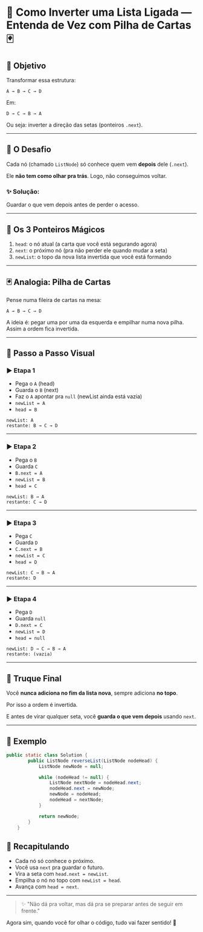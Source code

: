 # 🔁 Como Inverter uma Lista Ligada — Entenda de Vez com Pilha de Cartas 🃏

## 🌟 Objetivo

Transformar essa estrutura:

```
A → B → C → D
```

Em:

```
D → C → B → A
```

Ou seja: inverter a direção das setas (ponteiros `.next`).

---

## 🧠 O Desafio

Cada nó (chamado `ListNode`) só conhece quem vem **depois** dele (`.next`).

Ele **não tem como olhar pra trás**. Logo, não conseguimos voltar.

### ✨ Solução:

Guardar o que vem depois antes de perder o acesso.

---

## 🧬 Os 3 Ponteiros Mágicos

1. `head`: o nó atual (a carta que você está segurando agora)
2. `next`: o próximo nó (pra não perder ele quando mudar a seta)
3. `newList`: o topo da nova lista invertida que você está formando

---

## 🃏 Analogia: Pilha de Cartas

Pense numa fileira de cartas na mesa:

```
A → B → C → D
```

A ideia é: pegar uma por uma da esquerda e empilhar numa nova pilha. Assim a ordem fica invertida.

---

## 🧃 Passo a Passo Visual

### ▶️ Etapa 1

* Pega o `A` (head)
* Guarda o `B` (next)
* Faz o `A` apontar pra `null` (newList ainda está vazia)
* `newList = A`
* `head = B`

```
newList: A
restante: B → C → D
```

---

### ▶️ Etapa 2

* Pega o `B`
* Guarda `C`
* `B.next = A`
* `newList = B`
* `head = C`

```
newList: B → A
restante: C → D
```

---

### ▶️ Etapa 3

* Pega `C`
* Guarda `D`
* `C.next = B`
* `newList = C`
* `head = D`

```
newList: C → B → A
restante: D
```

---

### ▶️ Etapa 4

* Pega `D`
* Guarda `null`
* `D.next = C`
* `newList = D`
* `head = null`

```
newList: D → C → B → A
restante: (vazia)
```

---

## 🎯 Truque Final

Você **nunca adiciona no fim da lista nova**, sempre adiciona **no topo**.

Por isso a ordem é invertida.

E antes de virar qualquer seta, você **guarda o que vem depois** usando `next`.

---

## 📌 Exemplo

```java
public static class Solution {
        public ListNode reverseList(ListNode nodeHead) {
            ListNode newNode = null;

            while (nodeHead != null) {
                ListNode nextNode = nodeHead.next;
                nodeHead.next = newNode;       
                newNode = nodeHead;            
                nodeHead = nextNode;             
            }

            return newNode;
        }
    }
```

## 📌 Recapitulando

* Cada nó só conhece o próximo.
* Você usa `next` pra guardar o futuro.
* Vira a seta com `head.next = newList`.
* Empilha o nó no topo com `newList = head`.
* Avança com `head = next`.

---

> ✨ "Não dá pra voltar, mas dá pra se preparar antes de seguir em frente."

Agora sim, quando você for olhar o código, tudo vai fazer sentido! 🚀
